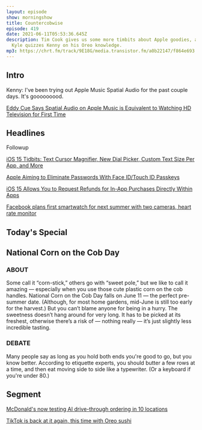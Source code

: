 ```yaml
---
layout: episode
show: morningshow
title: Countercobwise
episode: 419
date: 2021-06-11T05:53:36.645Z
description: Tim Cook gives us some more timbits about Apple goodies, and then
  Kyle quizzes Kenny on his Oreo knowledge.
mp3: https://chrt.fm/track/9E18G/media.transistor.fm/a0b22147/f864e693.mp3
---
```

## Intro

Kenny: I've been trying out Apple Music Spatial Audio for the past couple days. It's gooooooood.

[Eddy Cue Says Spatial Audio on Apple Music is Equivalent to Watching HD Television for First Time](https://www.macrumors.com/2021/06/08/eddy-cue-spatial-audio-interview/)

## Headlines

Followup

[iOS 15 Tidbits: Text Cursor Magnifier, New Dial Picker, Custom Text Size Per App, and More](https://www.macrumors.com/2021/06/09/ios-15-tidbits-loupe-magnifier-dial-picker-more/)

[Apple Aiming to Eliminate Passwords With Face ID/Touch ID Passkeys](https://www.macrumors.com/2021/06/10/apple-icloud-keychain-passkeys/)

[iOS 15 Allows You to Request Refunds for In-App Purchases Directly Within Apps](https://www.macrumors.com/2021/06/10/ios-15-request-refunds-within-apps/)

[Facebook plans first smartwatch for next summer with two cameras, heart rate monitor](https://www.theverge.com/2021/6/9/22526266/facebook-smartwatch-two-cameras-heart-rate-monitor)

## Today's Special

## National Corn on the Cob Day

### **ABOUT**

Some call it “corn-stick,” others go with “sweet pole,” but we like to call it amazing — especially when you use those cute plastic corn on the cob handles. National Corn on the Cob Day falls on June 11 — the perfect pre-summer date. (Although, for most home gardens, mid-June is still too early for the harvest.) But you can’t blame anyone for being in a hurry. The sweetness doesn’t hang around for very long. It has to be picked at its freshest, otherwise there’s a risk of — nothing really — it’s just slightly less incredible tasting.

### DEBATE

Many people say as long as you hold both ends you're good to go, but you know better. According to etiquette experts, you should butter a few rows at a time, and then eat moving side to side like a typewriter. (Or a keyboard if you're under 80.)

## Segment

[McDonald's now testing AI drive-through ordering in 10 locations](https://thetakeout.com/mcdonald-s-is-testing-ai-drive-through-ordering-1847025669)

[TikTok is back at it again, this time with Oreo sushi](https://thetakeout.com/tiktok-is-back-at-it-again-this-time-with-oreo-sushi-1847062401)
